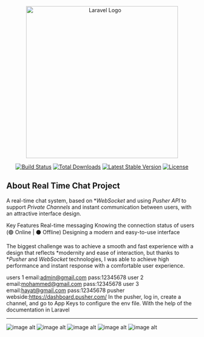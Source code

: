 <p align="center"><a href="https://laravel.com" target="_blank"><img src="https://raw.githubusercontent.com/laravel/art/master/logo-lockup/5%20SVG/2%20CMYK/1%20Full%20Color/laravel-logolockup-cmyk-red.svg" width="400" alt="Laravel Logo"></a></p>

<p align="center">
<a href="https://github.com/laravel/framework/actions"><img src="https://github.com/laravel/framework/workflows/tests/badge.svg" alt="Build Status"></a>
<a href="https://packagist.org/packages/laravel/framework"><img src="https://img.shields.io/packagist/dt/laravel/framework" alt="Total Downloads"></a>
<a href="https://packagist.org/packages/laravel/framework"><img src="https://img.shields.io/packagist/v/laravel/framework" alt="Latest Stable Version"></a>
<a href="https://packagist.org/packages/laravel/framework"><img src="https://img.shields.io/packagist/l/laravel/framework" alt="License"></a>
</p>

## About Real Time Chat Project

A real-time chat system, based on **WebSocket* and using *Pusher API* to support *Private Channels* and instant communication between users, with an attractive interface design.

Key Features
Real-time messaging
Knowing the connection status of users (🟢 Online | ⚫ Offline)
Designing a modern and easy-to-use interface

The biggest challenge was to achieve a smooth and fast experience with a design that reflects *modernity and ease of interaction, but thanks to **Pusher* and *WebSocket* technologies, I was able to achieve high performance and instant response with a comfortable user experience.

users  1
email:admin@gmail.com
pass:12345678
user  2
email:mohammed@gmail.com
pass:12345678
user 3
email:hayat@gmail.com
pass:12345678
pusher webside:https://dashboard.pusher.com/ 
In the pusher, log in, create a channel, and go to App Keys to configure the env file. With the help of the documentation in Laravel
*******************************************************************************************************************************************************************************************************************************************************************************
![ image alt ](![image](https://github.com/user-attachments/assets/dc9f9019-1f74-4103-b433-9da04af8df5c)
)
![ image alt ]([image_url](https://github.com/Bashir666/chat/blob/6498b1a7477e84adb2e46bc7e8cbb05b02b1beaf/Screenshot%202025-03-08%20095802.png))
![image alt]([image_url](https://github.com/Bashir666/chat/blob/6498b1a7477e84adb2e46bc7e8cbb05b02b1beaf/Screenshot%202025-03-08%20095619.png))
![image alt]([image_url](https://github.com/Bashir666/chat/blob/6498b1a7477e84adb2e46bc7e8cbb05b02b1beaf/Screenshot%202025-03-08%20095703.png))
![image alt]([image_url](https://github.com/Bashir666/chat/blob/6498b1a7477e84adb2e46bc7e8cbb05b02b1beaf/Screenshot%202025-03-08%20095715.png))
